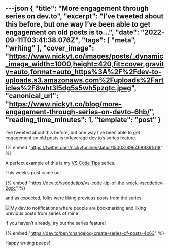 ---json
{
  "title": "More engagement through series on dev.to",
  "excerpt": "I’ve tweeted about this before, but one way I’ve been able to get engagement on old posts is to...",
  "date": "2022-09-11T03:41:38.076Z",
  "tags": [
    "meta",
    "writing"
  ],
  "cover_image": "https://www.nickyt.co/images/posts/_dynamic_image_width=1000,height=420,fit=cover,gravity=auto,format=auto_https%3A%2F%2Fdev-to-uploads.s3.amazonaws.com%2Fuploads%2Farticles%2F8wht3l5dg5s5wh5pzqtc.jpeg",
  "canonical_url": "https://www.nickyt.co/blog/more-engagement-through-series-on-devto-6hb/",
  "reading_time_minutes": 1,
  "template": "post"
}
---

I’ve tweeted about this before, but one way I’ve been able to get engagement on old posts is to leverage dev.to’s series feature.

{% embed "https://twitter.com/nickytonline/status/1500318964689391618" %}

A perfect example of this is my [VS Code Tips](https://dev.to/nickytonline/series/17419) series.

This week’s post came out

{% embed "https://dev.to/vscodetips/vs-code-tip-of-the-week-vscodedev-2gcc" %}

and as expected, folks were liking previous posts from the series.

![My dev.to notifications where people are bookmarking and liking previous posts from series of mine](https://www.nickyt.co/images/posts/_uploads_articles_n97rfjp41oejm2cimabg.png)

If you haven’t already, try out the series feature!

{% embed "https://dev.to/ben/changelog-create-series-of-posts-4o63" %}

Happy writing peeps!
